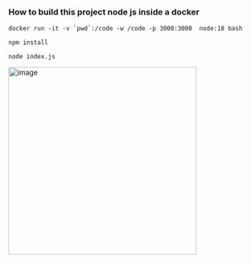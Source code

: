 ### How to build this project node js inside a docker ###
``` docker run -it -v `pwd`:/code -w /code -p 3000:3000  node:18 bash ```

``` npm install ```

``` node index.js ```

<img width="374" alt="image" src="https://user-images.githubusercontent.com/55437881/222528877-9f72c563-b44b-43d7-bb11-bda59932bb61.png">


